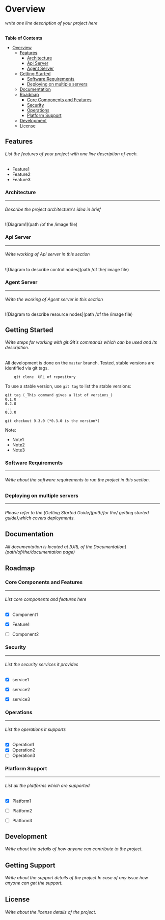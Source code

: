 # Overview


###### write one line description of your project here

**Table of Contents**

- [Overview](#overview)
    - [Features](#features)
        - [Architecture](#architecture)
        - [Api Server](#api-server)
        - [Agent Server](#agent-server)
    - [Getting Started](#getting-started)
        - [Software Requirements](#software-requirements)
        - [Deploying on multiple servers](#deploying-on-multiple-servers)
    - [Documentation](#documentation)
    - [Roadmap](#roadmap)
        - [Core Components and Features](#core-components-and-features)
        - [Security](#security)
        - [Operations](#operations)
        - [Platform Support](#platform-support)
    - [Development](#development)
    - [License](#license)



## Features

###### List the features of your project with one line description of each.

* Feature1
* Feature2
* Feature3



### Architecture
-----------------------------------------------------------------------------------------------------------------------------

######  Describe the project architecture's idea in brief
 
![Diagram1](path /of the /image file)


### Api Server
-----------------------------------------------------------------------------------------------------------------------------

###### Write working of Api server in this section

![Diagram to describe control nodes](path /of the/ image file)


### Agent Server
-----------------------------------------------------------------------------------------------------------------------------

###### Write the working of Agent server in this section

![Diagram to describe resource nodes](path /of the /image file)


## Getting Started

###### Write steps for working with git.Git's commands which can be used and its description.

All development is done on the `master` branch. Tested, stable versions are identified via git tags.

```
    git clone  URL of repository 
```

To use a stable version, use `git tag` to list the stable versions:

```
git tag (_This command gives a list of versions_)
0.1.0
0.2.0
...
0.3.0

git checkout 0.3.0 (*0.3.0 is the version*)
```

Note:

* Note1
* Note2
* Note3



### Software Requirements
-----------------------------------------------------------------------------------------------------------------------------

###### Write about the software requirements to run the project in this section.


### Deploying on multiple servers
-----------------------------------------------------------------------------------------------------------------------------

###### Please refer to the [Getting Started Guide](path/for the/ getting started guide),which covers deployments.




## Documentation

###### All documentation is located at [URL of the Documentation](path/of/the/documentation page)




## Roadmap

### Core Components and Features
-----------------------------------------------------------------------------------------------------------------------------

###### List core components and features here
- [x] Component1 
- [x] Feature1
- [ ] Component2



### Security
-----------------------------------------------------------------------------------------------------------------------------

###### List the security services it provides
- [x] service1
- [x] service2
- [x] service3


### Operations
-----------------------------------------------------------------------------------------------------------------------------

###### List the operations it supports
- [x] Operation1
- [x] Operation2
- [ ] Operation3

### Platform Support
-----------------------------------------------------------------------------------------------------------------------------

###### List all the platforms which are supported
- [x] Platform1
- [ ] Platform2
- [ ] Platform3



## Development
###### Write about the details of how anyone can contribute to the project.



## Getting Support
###### Write about the support details of the project.In case of any issue how anyone can get the support.



## License
###### Write about the license details of the project.









